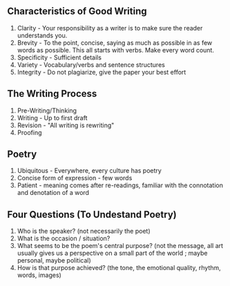 ## Characteristics of Good Writing

1. Clarity - Your responsibility as a writer is to make sure the reader understands you.
2. Brevity - To the point, concise, saying as much as possible in as few words as possible. This all starts with verbs. Make every word count.
3. Specificity - Sufficient details
4. Variety - Vocabulary/verbs and sentence structures
5. Integrity - Do not plagiarize, give the paper your best effort

## The Writing Process

1. Pre-Writing/Thinking
2. Writing - Up to first draft
3. Revision - "All writing is rewriting"
4. Proofing

## Poetry

1. Ubiquitous - Everywhere, every culture has poetry
2. Concise form of expression - few words
3. Patient - meaning comes after re-readings, familiar with the connotation and denotation of a word

## Four Questions (To Undestand Poetry)

1. Who is the speaker? (not necessarily the poet)
2. What is the occasion / situation?
3. What seems to be the poem's central purpose? (not the message, all art usually gives us a perspective on a small part of the world ; maybe personal, maybe political)
4. How is that purpose achieved? (the tone, the emotional quality, rhythm, words, images)